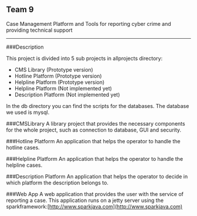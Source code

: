 Team 9
----------------------

Case Management Platform and Tools  for reporting cyber crime and providing technical support

___
###Description

This project is divided into 5 sub projects in allprojects directory:
*   CMS Library (Prototype version)
*   Hotline Platform (Prototype version)
*   Helpline Platform (Prototype version)
*   Helpline Platform (Not implemented yet)
*   Description Platform (Not implemented yet)

In the db directory you can find the scripts for the databases. The database we used is mysql.

###CMSLibrary
A library project that provides the necessary components for the whole project, such as connection to database,
GUI and security.

###Hotline Platform
An application that helps the operator to handle the hotline cases.


###Helpline Platform
An application that helps the operator to handle the helpline cases.

###Description Platform
An application that helps the operator to decide in which platform the description belongs to.

###Web App
A web application that provides the user with the service of reporting a case.
This application runs on a jetty server using the sparkframework:[http://www.sparkjava.com](http://www.sparkjava.com)


